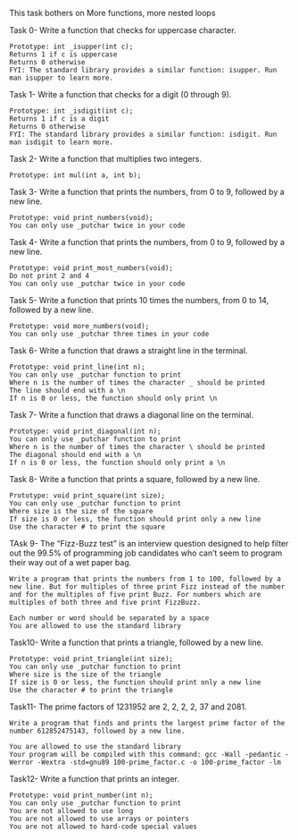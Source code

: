 This task bothers on More functions, more nested loops

Task 0- Write a function that checks for uppercase character.

	Prototype: int _isupper(int c);
	Returns 1 if c is uppercase
	Returns 0 otherwise
	FYI: The standard library provides a similar function: isupper. Run man isupper to learn more.

Task 1- Write a function that checks for a digit (0 through 9).

	Prototype: int _isdigit(int c);
	Returns 1 if c is a digit
	Returns 0 otherwise
	FYI: The standard library provides a similar function: isdigit. Run man isdigit to learn more.

Task 2- Write a function that multiplies two integers.

	Prototype: int mul(int a, int b);

Task 3- Write a function that prints the numbers, from 0 to 9, followed by a new line.

	Prototype: void print_numbers(void);
	You can only use _putchar twice in your code

Task 4- Write a function that prints the numbers, from 0 to 9, followed by a new line.

	Prototype: void print_most_numbers(void);
	Do not print 2 and 4
	You can only use _putchar twice in your code

Task 5- Write a function that prints 10 times the numbers, from 0 to 14, followed by a new line.

	Prototype: void more_numbers(void);
	You can only use _putchar three times in your code

Task 6- Write a function that draws a straight line in the terminal.

	Prototype: void print_line(int n);
	You can only use _putchar function to print
	Where n is the number of times the character _ should be printed
	The line should end with a \n
	If n is 0 or less, the function should only print \n

Task 7- Write a function that draws a diagonal line on the terminal.

	Prototype: void print_diagonal(int n);
	You can only use _putchar function to print
	Where n is the number of times the character \ should be printed
	The diagonal should end with a \n
	If n is 0 or less, the function should only print a \n

Task 8- Write a function that prints a square, followed by a new line.

	Prototype: void print_square(int size);
	You can only use _putchar function to print
	Where size is the size of the square
	If size is 0 or less, the function should print only a new line
	Use the character # to print the square

TAsk 9- The “Fizz-Buzz test” is an interview question designed to help filter out the 99.5% of programming job candidates who can’t seem to program their way out of a wet paper bag.

	Write a program that prints the numbers from 1 to 100, followed by a new line. But for multiples of three print Fizz instead of the number and for the multiples of five print Buzz. For numbers which are multiples of both three and five print FizzBuzz.
	
	Each number or word should be separated by a space
	You are allowed to use the standard library

Task10- Write a function that prints a triangle, followed by a new line.

	Prototype: void print_triangle(int size);
	You can only use _putchar function to print
	Where size is the size of the triangle
	If size is 0 or less, the function should print only a new line
	Use the character # to print the triangle

Task11- The prime factors of 1231952 are 2, 2, 2, 2, 37 and 2081.

	Write a program that finds and prints the largest prime factor of the number 612852475143, followed by a new line.
	
	You are allowed to use the standard library
	Your program will be compiled with this command: gcc -Wall -pedantic -Werror -Wextra -std=gnu89 100-prime_factor.c -o 100-prime_factor -lm

Task12- Write a function that prints an integer.

	Prototype: void print_number(int n);
	You can only use _putchar function to print
	You are not allowed to use long
	You are not allowed to use arrays or pointers
	You are not allowed to hard-code special values
